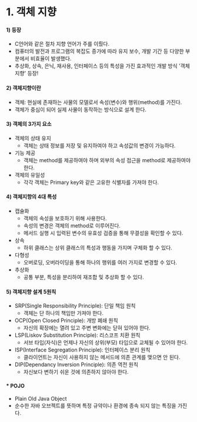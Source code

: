 # 1. 객체 지향

#### 1) 등장

- C언어와 같은 절차 지향 언어가 주를 이뤘다.
- 컴퓨터의 발전과 프로그램의 복잡도 증가에 따라 유지 보수, 개발 기간 등 다양한 부분에서 비효율이 발생했다.
- 추상화, 상속, 은닉, 재사용, 인터페이스 등의 특성을 가진 효과적인 개발 방식 '객체지향' 등장!



#### 2) 객체지향이란

- 객체: 현실에 존재하는 사물의 모델로서 속성(변수)와 행위(method)를 가진다.
- 객체가 중심이 되어 실제 사물이 동작하는 방식으로 설계 한다. 



#### 3) 객체의 3가지 요소

- 객체의 상태 유지
  - 객체는 상태 정보를 저장 및 유지하여야 하고 속성값의 변경이 가능하다.
- 기능 제공
  - 객체는 method를 제공하여야 하며 외부의 속성 접근을 method로 제공하여야 한다.
- 객체의 유일성
  - 각각 객체는 Primary key와 같은 고유한 식별자를 가져야 한다.



#### 4) 객체지향의 4대 특성

- 캡슐화
  - 객체의 속성을 보호하기 위해 사용한다.
  - 속성의 변경은 객체의 method로 이루어진다.
  - 메서드 실행 시 입력된 변수의 유효성 검증을 통해 무결성을 확인할 수 있다.
- 상속
  - 하위 클래스는 상위 클래스의 특성과 행동을 가지며 구체화 할 수 있다.
- 다형성
  - 오버로딩, 오버라이딩을 통해 하나의 행위를 여러 가지로 변경할 수 있다.
- 추상화
  - 공통 부분, 특성을 분리하여 재조합 및 추상화 할 수 있다.



#### 5) 객체지향 설계 5원칙

- SRP(Single Responsibility Principle): 단일 책임 원칙
  - 객체는 단 하나의 책임만 가져야 한다.
- OCP(Open Closed Principle): 개방 폐쇄 원칙
  - 자신의 확장에는 열려 있고 주변 변화에는 닫혀 있어야 한다.
- LSP(Liskov Substitution Principle): 리스코프 치환 원칙
  - 서브 타입(자식)은 언제나 자신의 상위(부모) 타입으로 교체될 수 있어야 한다.
- ISP(Interface Segregation Principle): 인터페이스 분리 원칙
  - 클라이언트는 자신이 사용하지 않는 메서드에 의존 관계를 맺으면 안 된다.
- DIP(Dependancy Inversion Principle): 의존 역전 원칙
  - 자신보다 변하기 쉬운 것에 의존하지 않아야 한다.



#### * POJO

- Plain Old Java Object
- 순수한 자바 오브젝트를 뜻하며 특정 규약이나 환경에 종속 되지 않는 특징을 가진다.